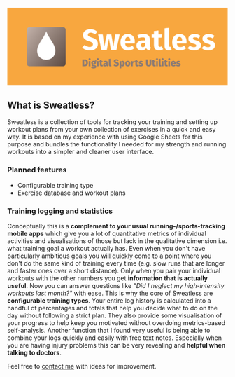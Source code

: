 ![Sweatlogo](./frontend/src/assets/svg/sweatlogo-tagline-paths.svg)

## What is Sweatless?
Sweatless is a collection of tools for tracking your training and setting up workout plans from your own collection of exercises in a quick and easy way. It is based on my experience with using Google Sheets for this purpose and bundles the functionality I needed for my strength and running workouts into a simpler and cleaner user interface.

### Planned features
- Configurable training type
- Exercise database and workout plans

### Training logging and statistics

Conceptually this is a **complement to your usual running-/sports-tracking mobile apps** which give you a lot of quantitative metrics of individual activities and visualisations of those but lack in the qualitative dimension i.e. what training goal a workout actually has. Even when you don't have particularly ambitious goals you will quickly come to a point where you don't do the same kind of training every time (e.g. slow runs that are longer and faster ones over a short distance). Only when you pair your individual workouts with the other numbers you get **information that is actually useful**. Now you can answer questions like *"Did I neglect my high-intensity workouts last month?"* with ease. This is why the core of Sweatless are **configurable training types**. Your entire log history is calculated into a handful of percentages and totals that help you decide what to do on the day without following a strict plan. They also provide some visualisation of your progress to help keep you motivated without overdoing metrics-based self-analysis. Another function that I found very useful is being able to combine your logs quickly and easily with free text notes. Especially when you are having injury problems this can be very revealing and **helpful when talking to doctors**.

Feel free to [contact me](#contactinfo-heading) with ideas for improvement.

